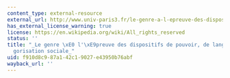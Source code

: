 ```yaml
---
content_type: external-resource
external_url: http://www.univ-paris3.fr/le-genre-a-l-epreuve-des-dispositifs-de-pouvoir-de-langage-et-de-categorisation-sociale-32327.kjsp
has_external_license_warning: true
license: https://en.wikipedia.org/wiki/All_rights_reserved
status: ''
title: "_Le genre \xE0 l'\xE9preuve des dispositifs de pouvoir, de langage et de cat\xE9\
  gorisation sociale_"
uid: f910d8c9-87a1-42c1-9027-e43950b76abf
wayback_url: ''
---
```

